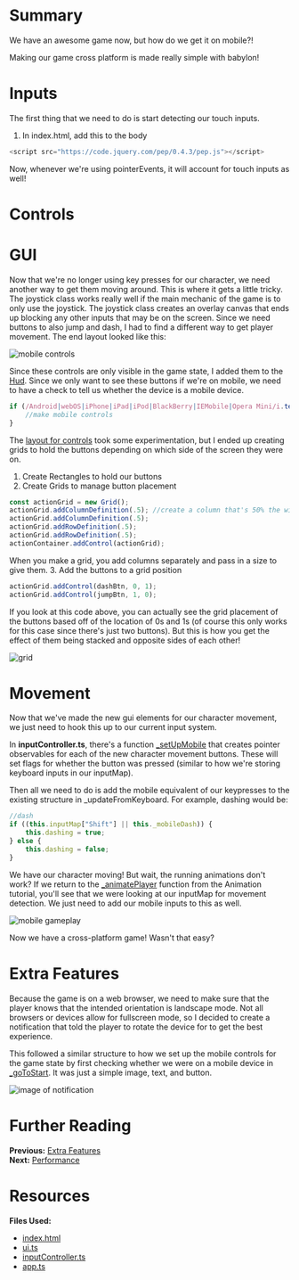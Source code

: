 # Summary
We have an awesome game now, but how do we get it on mobile?!

Making our game cross platform is made really simple with babylon!
# Inputs
The first thing that we need to do is start detecting our touch inputs.
1. In index.html, add this to the body
```javascript
<script src="https://code.jquery.com/pep/0.4.3/pep.js"></script>
```
Now, whenever we're using pointerEvents, it will account for touch inputs as well!

# Controls
# GUI
Now that we're no longer using key presses for our character, we need another way to get them moving around. This is where it gets a little tricky. The joystick class works really well if the main mechanic of the game is to only use the joystick. The joystick class creates an overlay canvas that ends up blocking any other inputs that may be on the screen. Since we need buttons to also jump and dash, I had to find a different way to get player movement. The end layout looked like this:

![mobile controls](/img/how_to/create-a-game/mobilecontrols.png)

Since these controls are only visible in the game state, I added them to the [Hud](https://github.com/BabylonJS/SummerFestival/blob/a0abccc2efbb7399820efe2e25f53bb5b4a02500/src/ui.ts#L207). Since we only want to see these buttons if we're on mobile, we need to have a check to tell us whether the device is a mobile device.
```javascript
if (/Android|webOS|iPhone|iPad|iPod|BlackBerry|IEMobile|Opera Mini/i.test(navigator.userAgent)){
    //make mobile controls
}
```
The [layout for controls](https://github.com/BabylonJS/SummerFestival/blob/a0abccc2efbb7399820efe2e25f53bb5b4a02500/src/ui.ts#L214) took some experimentation, but I ended up creating grids to hold the buttons depending on which side of the screen they were on.
1. Create Rectangles to hold our buttons
2. Create Grids to manage button placement
```javascript
const actionGrid = new Grid();
actionGrid.addColumnDefinition(.5); //create a column that's 50% the width of the grid
actionGrid.addColumnDefinition(.5);
actionGrid.addRowDefinition(.5);
actionGrid.addRowDefinition(.5);
actionContainer.addControl(actionGrid);
```
When you make a grid, you add columns separately and pass in a size to give them. 
3. Add the buttons to a grid position
```javascript
actionGrid.addControl(dashBtn, 0, 1);
actionGrid.addControl(jumpBtn, 1, 0);
```
If you look at this code above, you can actually see the grid placement of the buttons based off of the location of 0s and 1s (of course this only works for this case since there's just two buttons). But this is how you get the effect of them being stacked and opposite sides of each other!

![grid](/img/how_to/create-a-game/gridbuttons.png)

# Movement
Now that we've made the new gui elements for our character movement, we just need to hook this up to our current input system.

In **inputController.ts**, there's a function [_setUpMobile](https://github.com/BabylonJS/SummerFestival/blob/a0abccc2efbb7399820efe2e25f53bb5b4a02500/src/inputController.ts#L116) that creates pointer observables for each of the new character movement buttons. These will set flags for whether the button was pressed (similar to how we're storing keyboard inputs in our inputMap).

Then all we need to do is add the mobile equivalent of our keypresses to the existing structure in _updateFromKeyboard. For example, dashing would be:
```javascript
//dash
if ((this.inputMap["Shift"] || this._mobileDash)) {
    this.dashing = true;
} else {
    this.dashing = false;
}
```

We have our character moving! But wait, the running animations don't work? If we return to the [_animatePlayer](/how_to/page12#animate-player) function from the Animation tutorial, you'll see that we were looking at our inputMap for movement detection. We just need to add our mobile inputs to this as well.

![mobile gameplay](/img/how_to/create-a-game/mobilegameplay.gif)

Now we have a cross-platform game! Wasn't that easy?

# Extra Features
Because the game is on a web browser, we need to make sure that the player knows that the intended orientation is landscape mode. Not all browsers or devices allow for fullscreen mode, so I decided to create a notification that told the player to rotate the device for to get the best experience.

This followed a similar structure to how we set up the mobile controls for the game state by first checking whether we were on a mobile device in [_goToStart](https://github.com/BabylonJS/SummerFestival/blob/a0abccc2efbb7399820efe2e25f53bb5b4a02500/src/app.ts#L224). It was just a simple image, text, and button.

![image of notification](/img/how_to/create-a-game/rotatedevice.png)

# Further Reading
**Previous:** [Extra Features](/how_to/page15)  
**Next:** [Performance](/how_to/page17) 

# Resources
**Files Used:**  
- [index.html](https://github.com/BabylonJS/SummerFestival/blob/master/public/index.html)
- [ui.ts](https://github.com/BabylonJS/SummerFestival/blob/master/src/ui.ts)
- [inputController.ts](https://github.com/BabylonJS/SummerFestival/blob/master/src/inputController.ts)  
- [app.ts](https://github.com/BabylonJS/SummerFestival/blob/master/src/app.ts)
